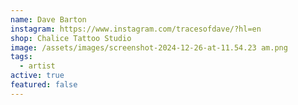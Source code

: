 ```yaml
---
name: Dave Barton
instagram: https://www.instagram.com/tracesofdave/?hl=en
shop: Chalice Tattoo Studio
image: /assets/images/screenshot-2024-12-26-at-11.54.23 am.png
tags:
  - artist
active: true
featured: false
---
```

